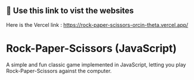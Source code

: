 
## 🚀 Use this link to vist the websites
Here is the Vercel link : https://rock-paper-scissors-orcin-theta.vercel.app/


# Rock-Paper-Scissors (JavaScript)

A simple and fun classic game implemented in JavaScript, letting you play Rock-Paper-Scissors against the computer.
